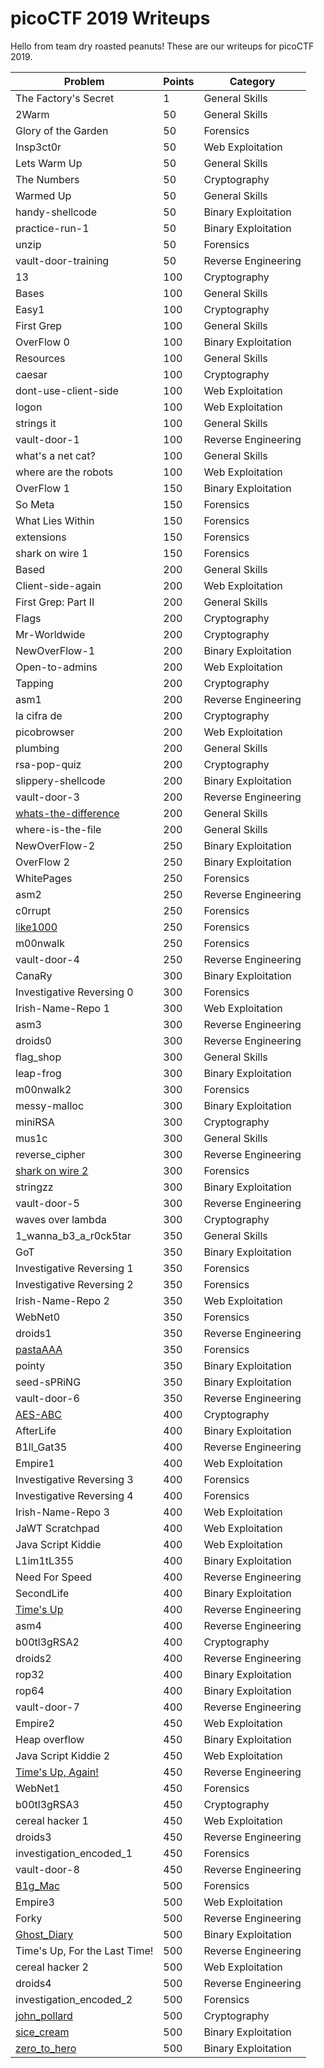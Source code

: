 # picoCTF 2019 Writeups

Hello from team dry roasted peanuts! These are our writeups for picoCTF 2019.

| **Problem** | **Points** | **Category** |
|-------------|------------|--------------|
| The Factory's Secret | 1 | General Skills |
| 2Warm | 50 | General Skills |
| Glory of the Garden | 50 | Forensics |
| Insp3ct0r | 50 | Web Exploitation |
| Lets Warm Up | 50 | General Skills |
| The Numbers | 50 | Cryptography |
| Warmed Up | 50 | General Skills |
| handy-shellcode | 50 | Binary Exploitation |
| practice-run-1 | 50 | Binary Exploitation |
| unzip | 50 | Forensics |
| vault-door-training | 50 | Reverse Engineering |
| 13 | 100 | Cryptography |
| Bases | 100 | General Skills |
| Easy1 | 100 | Cryptography |
| First Grep | 100 | General Skills |
| OverFlow 0 | 100 | Binary Exploitation |
| Resources | 100 | General Skills |
| caesar | 100 | Cryptography |
| dont-use-client-side | 100 | Web Exploitation |
| logon | 100 | Web Exploitation |
| strings it | 100 | General Skills |
| vault-door-1 | 100 | Reverse Engineering |
| what's a net cat? | 100 | General Skills |
| where are the robots | 100 | Web Exploitation |
| OverFlow 1 | 150 | Binary Exploitation |
| So Meta | 150 | Forensics |
| What Lies Within | 150 | Forensics |
| extensions | 150 | Forensics |
| shark on wire 1 | 150 | Forensics |
| Based | 200 | General Skills |
| Client-side-again | 200 | Web Exploitation |
| First Grep: Part II | 200 | General Skills |
| Flags | 200 | Cryptography |
| Mr-Worldwide | 200 | Cryptography |
| NewOverFlow-1 | 200 | Binary Exploitation |
| Open-to-admins | 200 | Web Exploitation |
| Tapping | 200 | Cryptography |
| asm1 | 200 | Reverse Engineering |
| la cifra de | 200 | Cryptography |
| picobrowser | 200 | Web Exploitation |
| plumbing | 200 | General Skills |
| rsa-pop-quiz | 200 | Cryptography |
| slippery-shellcode | 200 | Binary Exploitation |
| vault-door-3 | 200 | Reverse Engineering |
| [whats-the-difference](problems/whats-the-difference) | 200 | General Skills |
| where-is-the-file | 200 | General Skills |
| NewOverFlow-2 | 250 | Binary Exploitation |
| OverFlow 2 | 250 | Binary Exploitation |
| WhitePages | 250 | Forensics |
| asm2 | 250 | Reverse Engineering |
| c0rrupt | 250 | Forensics |
| [like1000](problems/like1000/) | 250 | Forensics |
| m00nwalk | 250 | Forensics |
| vault-door-4 | 250 | Reverse Engineering |
| CanaRy | 300 | Binary Exploitation |
| Investigative Reversing 0 | 300 | Forensics |
| Irish-Name-Repo 1 | 300 | Web Exploitation |
| asm3 | 300 | Reverse Engineering |
| droids0 | 300 | Reverse Engineering |
| flag_shop | 300 | General Skills |
| leap-frog | 300 | Binary Exploitation |
| m00nwalk2 | 300 | Forensics |
| messy-malloc | 300 | Binary Exploitation |
| miniRSA | 300 | Cryptography |
| mus1c | 300 | General Skills |
| reverse_cipher | 300 | Reverse Engineering |
| [shark on wire 2](problems/shark-on-wire-2) | 300 | Forensics |
| stringzz | 300 | Binary Exploitation |
| vault-door-5 | 300 | Reverse Engineering |
| waves over lambda | 300 | Cryptography |
| 1_wanna_b3_a_r0ck5tar | 350 | General Skills |
| GoT | 350 | Binary Exploitation |
| Investigative Reversing 1 | 350 | Forensics |
| Investigative Reversing 2 | 350 | Forensics |
| Irish-Name-Repo 2 | 350 | Web Exploitation |
| WebNet0 | 350 | Forensics |
| droids1 | 350 | Reverse Engineering |
| [pastaAAA](problems/pastaAAA/) | 350 | Forensics |
| pointy | 350 | Binary Exploitation |
| seed-sPRiNG | 350 | Binary Exploitation |
| vault-door-6 | 350 | Reverse Engineering |
| [AES-ABC](problems/aes-abc/) | 400 | Cryptography |
| AfterLife | 400 | Binary Exploitation |
| B1ll_Gat35 | 400 | Reverse Engineering |
| Empire1 | 400 | Web Exploitation |
| Investigative Reversing 3 | 400 | Forensics |
| Investigative Reversing 4 | 400 | Forensics |
| Irish-Name-Repo 3 | 400 | Web Exploitation |
| JaWT Scratchpad | 400 | Web Exploitation |
| Java Script Kiddie | 400 | Web Exploitation |
| L1im1tL355 | 400 | Binary Exploitation |
| Need For Speed | 400 | Reverse Engineering |
| SecondLife | 400 | Binary Exploitation |
| [Time's Up](problems/times-up) | 400 | Reverse Engineering |
| asm4 | 400 | Reverse Engineering |
| b00tl3gRSA2 | 400 | Cryptography |
| droids2 | 400 | Reverse Engineering |
| rop32 | 400 | Binary Exploitation |
| rop64 | 400 | Binary Exploitation |
| vault-door-7 | 400 | Reverse Engineering |
| Empire2 | 450 | Web Exploitation |
| Heap overflow | 450 | Binary Exploitation |
| Java Script Kiddie 2 | 450 | Web Exploitation |
| [Time's Up, Again!](problems/times-up-again) | 450 | Reverse Engineering |
| WebNet1 | 450 | Forensics |
| b00tl3gRSA3 | 450 | Cryptography |
| cereal hacker 1 | 450 | Web Exploitation |
| droids3 | 450 | Reverse Engineering |
| investigation_encoded_1 | 450 | Forensics |
| vault-door-8 | 450 | Reverse Engineering |
| [B1g_Mac](problems/B1g_Mac) | 500 | Forensics |
| Empire3 | 500 | Web Exploitation |
| Forky | 500 | Reverse Engineering |
| [Ghost_Diary](problems/Ghost_Diary) | 500 | Binary Exploitation |
| Time's Up, For the Last Time! | 500 | Reverse Engineering |
| cereal hacker 2 | 500 | Web Exploitation |
| droids4 | 500 | Reverse Engineering |
| investigation_encoded_2 | 500 | Forensics |
| [john_pollard](problems/john_pollard) | 500 | Cryptography |
| [sice_cream](problems/sice_cream/) | 500 | Binary Exploitation |
| [zero_to_hero](problems/zero_to_hero/) | 500 | Binary Exploitation |
